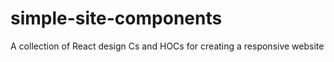 # simple-site-components
A collection of React design Cs and HOCs for creating a responsive website 
